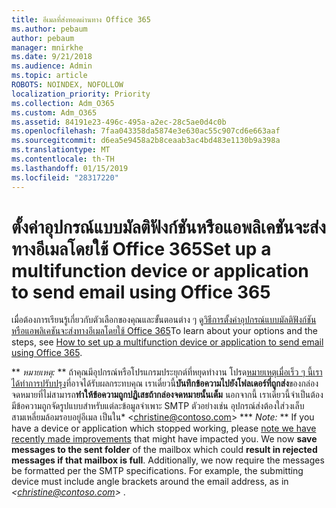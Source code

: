 ```yaml
---
title: อีเมลที่ส่งทอดผ่านทาง Office 365
ms.author: pebaum
author: pebaum
manager: mnirkhe
ms.date: 9/21/2018
ms.audience: Admin
ms.topic: article
ROBOTS: NOINDEX, NOFOLLOW
localization_priority: Priority
ms.collection: Adm_O365
ms.custom: Adm_O365
ms.assetid: 84191e23-496c-495a-a2ec-28c5ae0d4c0b
ms.openlocfilehash: 7faa043358da5874e3e630ac55c907cd6e663aaf
ms.sourcegitcommit: d6ea5e9458a2b8ceaab3ac4bd483e1130b9a398a
ms.translationtype: MT
ms.contentlocale: th-TH
ms.lasthandoff: 01/15/2019
ms.locfileid: "28317220"
---
```

# <a name="set-up-a-multifunction-device-or-application-to-send-email-using-office-365"></a><span data-ttu-id="a063e-102">ตั้งค่าอุปกรณ์แบบมัลติฟังก์ชันหรือแอพลิเคชันจะส่งทางอีเมลโดยใช้ Office 365</span><span class="sxs-lookup"><span data-stu-id="a063e-102">Set up a multifunction device or application to send email using Office 365</span></span>

<span data-ttu-id="a063e-103">เมื่อต้องการเรียนรู้เกี่ยวกับตัวเลือกของคุณและขั้นตอนต่าง ๆ ดู[วิธีการตั้งค่าอุปกรณ์แบบมัลติฟังก์ชันหรือแอพลิเคชันจะส่งทางอีเมลโดยใช้ Office 365](https://support.office.com/article/69f58e99-c550-4274-ad18-c805d654b4c4)</span><span class="sxs-lookup"><span data-stu-id="a063e-103">To learn about your options and the steps, see [How to set up a multifunction device or application to send email using Office 365](https://support.office.com/article/69f58e99-c550-4274-ad18-c805d654b4c4).</span></span>
  
 <span data-ttu-id="a063e-p101">\*\* *หมายเหตุ:* \*\* ถ้าคุณมีอุปกรณ์หรือโปรแกรมประยุกต์ที่หยุดทำงาน โปรด[หมายเหตุเมื่อเร็ว ๆ นี้เราได้ทำการปรับปรุง](https://support.microsoft.com/help/4458479/)ที่อาจได้รับผลกระทบคุณ เราเดี๋ยวนี้**บันทึกข้อความไปยังโฟลเดอร์ที่ถูกส่ง**ของกล่องจดหมายที่ไม่สามารถ**ทำให้ข้อความถูกปฏิเสธถ้ากล่องจดหมายนั้นเต็ม** นอกจากนี้ เราเดี๋ยวนี้จำเป็นต้องมีข้อความถูกจัดรูปแบบสำหรับแต่ละข้อมูลจำเพาะ SMTP ตัวอย่างเช่น อุปกรณ์ส่งต้องใส่วงเล็บสามเหลี่ยมล้อมรอบอยู่อีเมล เป็นใน\* \<christine@contoso.com\> \*</span><span class="sxs-lookup"><span data-stu-id="a063e-p101">\*\* *Note:* \*\* If you have a device or application which stopped working, please [note we have recently made improvements](https://support.microsoft.com/help/4458479/) that might have impacted you. We now **save messages to the sent folder** of the mailbox which could **result in rejected messages if that mailbox is full**. Additionally, we now require the messages be formatted per the SMTP specifications. For example, the submitting device must include angle brackets around the email address, as in  *\<christine@contoso.com\>*  .</span></span> 
  

